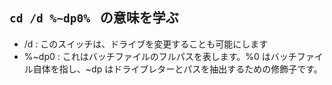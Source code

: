## `cd /d %~dp0% ` の意味を学ぶ
* /d : このスイッチは、ドライブを変更することも可能にします
* %~dp0 : これはバッチファイルのフルパスを表します。%0 はバッチファイル自体を指し、~dp はドライブレターとパスを抽出するための修飾子です。
